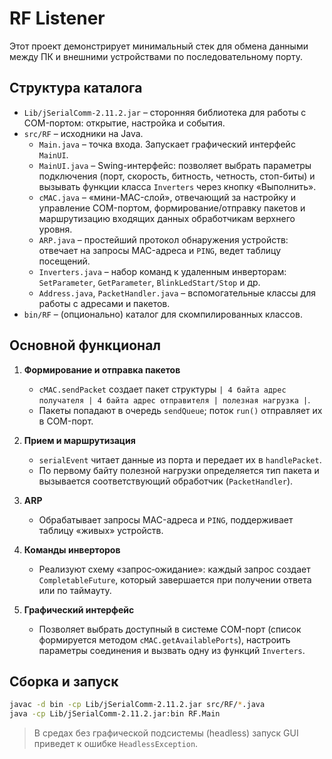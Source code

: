 # RF Listener

Этот проект демонстрирует минимальный стек для обмена данными между ПК и внешними устройствами по последовательному порту.

## Структура каталога

- `Lib/jSerialComm-2.11.2.jar` – сторонняя библиотека для работы с COM-портом: открытие, настройка и события.
- `src/RF` – исходники на Java.
  - `Main.java` – точка входа. Запускает графический интерфейс `MainUI`.
  - `MainUI.java` – Swing-интерфейс: позволяет выбрать параметры подключения (порт, скорость, битность, четность, стоп-биты) и вызывать функции класса `Inverters` через кнопку «Выполнить».
  - `cMAC.java` – «мини-MAC-слой», отвечающий за настройку и управление COM-портом, формирование/отправку пакетов и маршрутизацию входящих данных обработчикам верхнего уровня.
  - `ARP.java` – простейший протокол обнаружения устройств: отвечает на запросы MAC-адреса и `PING`, ведет таблицу посещений.
  - `Inverters.java` – набор команд к удаленным инверторам: `SetParameter`, `GetParameter`, `BlinkLedStart/Stop` и др.
  - `Address.java`, `PacketHandler.java` – вспомогательные классы для работы с адресами и пакетов.
- `bin/RF` – (опционально) каталог для скомпилированных классов.

## Основной функционал

1. **Формирование и отправка пакетов**
   - `cMAC.sendPacket` создает пакет структуры `| 4 байта адрес получателя | 4 байта адрес отправителя | полезная нагрузка |`.
   - Пакеты попадают в очередь `sendQueue`; поток `run()` отправляет их в COM-порт.

2. **Прием и маршрутизация**
   - `serialEvent` читает данные из порта и передает их в `handlePacket`.
   - По первому байту полезной нагрузки определяется тип пакета и вызывается соответствующий обработчик (`PacketHandler`).

3. **ARP**
   - Обрабатывает запросы MAC-адреса и `PING`, поддерживает таблицу «живых» устройств.

4. **Команды инверторов**
   - Реализуют схему «запрос‑ожидание»: каждый запрос создает `CompletableFuture`, который завершается при получении ответа или по таймауту.

5. **Графический интерфейс**
   - Позволяет выбрать доступный в системе COM-порт (список формируется методом `cMAC.getAvailablePorts`), настроить параметры соединения и вызвать одну из функций `Inverters`.

## Сборка и запуск

```bash
javac -d bin -cp Lib/jSerialComm-2.11.2.jar src/RF/*.java
java -cp Lib/jSerialComm-2.11.2.jar:bin RF.Main
```

> В средах без графической подсистемы (headless) запуск GUI приведет к ошибке `HeadlessException`.

